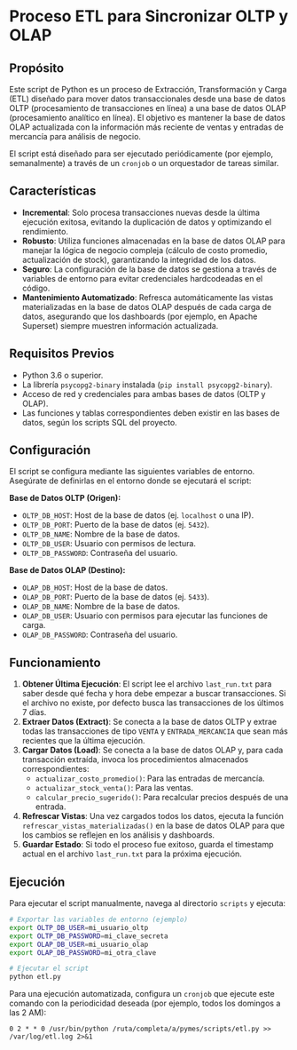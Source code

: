 
# Proceso ETL para Sincronizar OLTP y OLAP

## Propósito

Este script de Python es un proceso de Extracción, Transformación y Carga (ETL) diseñado para mover datos transaccionales desde una base de datos OLTP (procesamiento de transacciones en línea) a una base de datos OLAP (procesamiento analítico en línea). El objetivo es mantener la base de datos OLAP actualizada con la información más reciente de ventas y entradas de mercancía para análisis de negocio.

El script está diseñado para ser ejecutado periódicamente (por ejemplo, semanalmente) a través de un `cronjob` o un orquestador de tareas similar.

## Características

- **Incremental**: Solo procesa transacciones nuevas desde la última ejecución exitosa, evitando la duplicación de datos y optimizando el rendimiento.
- **Robusto**: Utiliza funciones almacenadas en la base de datos OLAP para manejar la lógica de negocio compleja (cálculo de costo promedio, actualización de stock), garantizando la integridad de los datos.
- **Seguro**: La configuración de la base de datos se gestiona a través de variables de entorno para evitar credenciales hardcodeadas en el código.
- **Mantenimiento Automatizado**: Refresca automáticamente las vistas materializadas en la base de datos OLAP después de cada carga de datos, asegurando que los dashboards (por ejemplo, en Apache Superset) siempre muestren información actualizada.

## Requisitos Previos

- Python 3.6 o superior.
- La librería `psycopg2-binary` instalada (`pip install psycopg2-binary`).
- Acceso de red y credenciales para ambas bases de datos (OLTP y OLAP).
- Las funciones y tablas correspondientes deben existir en las bases de datos, según los scripts SQL del proyecto.

## Configuración

El script se configura mediante las siguientes variables de entorno. Asegúrate de definirlas en el entorno donde se ejecutará el script:

**Base de Datos OLTP (Origen):**
- `OLTP_DB_HOST`: Host de la base de datos (ej. `localhost` o una IP).
- `OLTP_DB_PORT`: Puerto de la base de datos (ej. `5432`).
- `OLTP_DB_NAME`: Nombre de la base de datos.
- `OLTP_DB_USER`: Usuario con permisos de lectura.
- `OLTP_DB_PASSWORD`: Contraseña del usuario.

**Base de Datos OLAP (Destino):**
- `OLAP_DB_HOST`: Host de la base de datos.
- `OLAP_DB_PORT`: Puerto de la base de datos (ej. `5433`).
- `OLAP_DB_NAME`: Nombre de la base de datos.
- `OLAP_DB_USER`: Usuario con permisos para ejecutar las funciones de carga.
- `OLAP_DB_PASSWORD`: Contraseña del usuario.

## Funcionamiento

1.  **Obtener Última Ejecución**: El script lee el archivo `last_run.txt` para saber desde qué fecha y hora debe empezar a buscar transacciones. Si el archivo no existe, por defecto busca las transacciones de los últimos 7 días.
2.  **Extraer Datos (Extract)**: Se conecta a la base de datos OLTP y extrae todas las transacciones de tipo `VENTA` y `ENTRADA_MERCANCIA` que sean más recientes que la última ejecución.
3.  **Cargar Datos (Load)**: Se conecta a la base de datos OLAP y, para cada transacción extraída, invoca los procedimientos almacenados correspondientes:
    - `actualizar_costo_promedio()`: Para las entradas de mercancía.
    - `actualizar_stock_venta()`: Para las ventas.
    - `calcular_precio_sugerido()`: Para recalcular precios después de una entrada.
4.  **Refrescar Vistas**: Una vez cargados todos los datos, ejecuta la función `refrescar_vistas_materializadas()` en la base de datos OLAP para que los cambios se reflejen en los análisis y dashboards.
5.  **Guardar Estado**: Si todo el proceso fue exitoso, guarda el timestamp actual en el archivo `last_run.txt` para la próxima ejecución.

## Ejecución

Para ejecutar el script manualmente, navega al directorio `scripts` y ejecuta:

```bash
# Exportar las variables de entorno (ejemplo)
export OLTP_DB_USER=mi_usuario_oltp
export OLTP_DB_PASSWORD=mi_clave_secreta
export OLAP_DB_USER=mi_usuario_olap
export OLAP_DB_PASSWORD=mi_otra_clave

# Ejecutar el script
python etl.py
```

Para una ejecución automatizada, configura un `cronjob` que ejecute este comando con la periodicidad deseada (por ejemplo, todos los domingos a las 2 AM):

```cron
0 2 * * 0 /usr/bin/python /ruta/completa/a/pymes/scripts/etl.py >> /var/log/etl.log 2>&1
```
